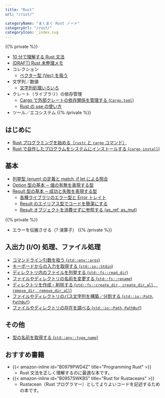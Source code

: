 ```yaml
---
title: "Rust"
url: "/rust/"

categoryName: "まくまく Rust ノート"
categoryUrl: "/rust/"
categoryIcon: _index.svg
---
```


{{% private %}}
- [10 分で理解する Rust 文法](/p/63m4k3i/)
- [(DRAFT) Rust 未整理メモ](/p/jkv7gpz/)
- コレクション
  - [ベクター型 (Vec) を扱う](/p/jku3biq/)
- 文字列／数値
  - [文字列処理いろいろ](/p/95o6n4k/)
- クレート（ライブラリ）の依存管理
  - [Cargo で外部クレートの依存関係を管理する (`Cargo.toml`)](/p/4yj2hzf/)
  - [Rust の use の使い方](/p/9dpz9hr/)
- ツール／エコシステム
{{% /private %}}

はじめに
----

- [Rust プログラミングを始める（`rustc` と `cargo` コマンド）](/p/96o6xfv/)
- [Rust で自作したプログラムをシステムにインストールする (`cargo install`)](/p/owbo2dp/)


基本
----

- [列挙型 (enum) の定義と match, if let による照合](/p/ffqyajs/)
- [Option 型の基本 ─ 値の有無を表現する型](/p/9m6m5m3/)
- [Result 型の基本 ─ 成功と失敗を表現する型](/p/us2ahpw/)
  - [各種ライブラリのエラー型と Error トレイト](/p/8amv5eo/)
  - [Result のエイリアス型でコードを簡潔にする](/p/ez9gpw5/)
  - [Result オブジェクトを消費せずに参照する (as_ref, as_mut)](/p/z3gts64/)

{{% private %}}
- エラーを伝搬させる（? 演算子）
{{% /private %}}


入出力 (I/O) 処理、ファイル処理
----

- [コマンドライン引数を扱う (`std::env::args`)](/p/wu6gqz9/)
- [キーボードからの入力を取得する (`std::io::Stdin`)](/p/eamw7fp/)
- [ディレクトリ内のファイルを列挙する (`std::fs::read_dir`)](/p/2kv6eub/)
- [ファイルやディレクトリの名前を変更する (`std::fs::rename`)](/p/raiqzbr/)
- [ディレクトリを作成・削除する (`std::fs::create_dir, create_dir_all, remove_dir, remove_dir_all`)](/p/zju5eow/)
- [ファイルやディレクトリのパス文字列を構築／分割する (`std::io::Path`, `PathBuf`)](/p/36hr2bj/)
- [ファイルやディレクトリの存在を調べる (`std::io::Path`, `PathBuf`)](/p/fbkt3ah/)


その他
----

- [型の名前を取得する (`std::any::type_name`)](/p/m9vdtaq/)


おすすめ書籍
----

- {{< amazon-inline id="B0979PWD4Z" title="Programming Rust" >}}
  - Rust 文法を正しく理解するのに最適な本です。
- {{< amazon-inline id="B0957SWKBS" title="Rust for Rustaceans" >}}
  - Rustacean（Rust プログラマー）としてよりよいコードを記述するための本です。

